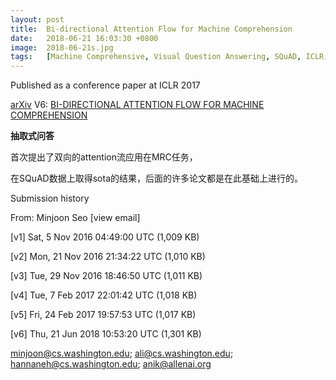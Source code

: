 ```yaml
---
layout: post
title:  Bi-directional Attention Flow for Machine Comprehension
date:   2018-06-21 16:03:30 +0800
image:  2018-06-21s.jpg
tags:   [Machine Comprehensive, Visual Question Answering, SQuAD, ICLR, cs.washington.edu, allenai.org, AI, arXiv]
---
```

Published as a conference paper at ICLR 2017

[arXiv](https://arxiv.org/abs/1611.01603) V6: [BI-DIRECTIONAL ATTENTION FLOW FOR MACHINE COMPREHENSION](https://arxiv.org/pdf/1611.01603.pdf)

**抽取式问答**

首次提出了双向的attention流应用在MRC任务，

在SQuAD数据上取得sota的结果，后面的许多论文都是在此基础上进行的。

Submission history

From: Minjoon Seo [view email]

[v1] Sat, 5 Nov 2016 04:49:00 UTC (1,009 KB)

[v2] Mon, 21 Nov 2016 21:34:22 UTC (1,010 KB)

[v3] Tue, 29 Nov 2016 18:46:50 UTC (1,011 KB)

[v4] Tue, 7 Feb 2017 22:01:42 UTC (1,018 KB)

[v5] Fri, 24 Feb 2017 19:57:53 UTC (1,017 KB)

[v6] Thu, 21 Jun 2018 10:53:20 UTC (1,301 KB)

minjoon@cs.washington.edu; ali@cs.washington.edu; hannaneh@cs.washington.edu; anik@allenai.org